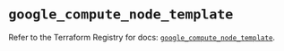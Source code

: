# `google_compute_node_template`

Refer to the Terraform Registry for docs: [`google_compute_node_template`](https://registry.terraform.io/providers/hashicorp/google/6.1.0/docs/resources/compute_node_template).
